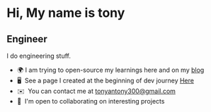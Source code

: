 Hi, My name is tony
============================

Engineer
--------
I do engineering stuff.

*   🌍 I am trying to open-source my learnings here and on my [blog](www.tonyantony.xyz)
*   🖥️  See a page I created at the beginning of dev journey [Here](http://tonyantony300.github.io/portfolio/)
*   ✉️  You can contact me at [tonyantony300@gmail.com](mailto:tonyantony300@gmail.com)
*   🤝  I'm open to collaborating on interesting projects








